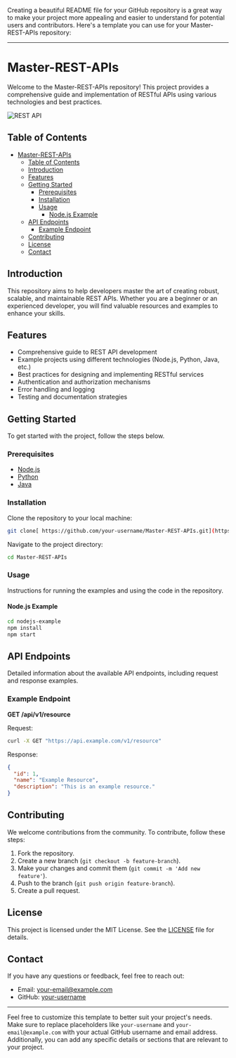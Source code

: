 Creating a beautiful README file for your GitHub repository is a great way to make your project more appealing and easier to understand for potential users and contributors. Here's a template you can use for your Master-REST-APIs repository:

---

# Master-REST-APIs

Welcome to the Master-REST-APIs repository! This project provides a comprehensive guide and implementation of RESTful APIs using various technologies and best practices.

![REST API](![https://example.com/your-image.png](https://blog.postman.com/wp-content/uploads/2020/07/API-101-What-Is-a-REST-API-scaled.jpg))

## Table of Contents

- [Master-REST-APIs](#master-rest-apis)
  - [Table of Contents](#table-of-contents)
  - [Introduction](#introduction)
  - [Features](#features)
  - [Getting Started](#getting-started)
    - [Prerequisites](#prerequisites)
    - [Installation](#installation)
    - [Usage](#usage)
      - [Node.js Example](#nodejs-example)
  - [API Endpoints](#api-endpoints)
    - [Example Endpoint](#example-endpoint)
  - [Contributing](#contributing)
  - [License](#license)
  - [Contact](#contact)

## Introduction

This repository aims to help developers master the art of creating robust, scalable, and maintainable REST APIs. Whether you are a beginner or an experienced developer, you will find valuable resources and examples to enhance your skills.

## Features

- Comprehensive guide to REST API development
- Example projects using different technologies (Node.js, Python, Java, etc.)
- Best practices for designing and implementing RESTful services
- Authentication and authorization mechanisms
- Error handling and logging
- Testing and documentation strategies

## Getting Started

To get started with the project, follow the steps below.

### Prerequisites

- [Node.js](https://nodejs.org/)
- [Python](https://www.python.org/)
- [Java](https://www.java.com/)

### Installation

Clone the repository to your local machine:

```bash
git clone[ https://github.com/your-username/Master-REST-APIs.git](https://github.com/Dhavalkurkutiya/Master-REST-APIs)
```

Navigate to the project directory:

```bash
cd Master-REST-APIs
```

### Usage

Instructions for running the examples and using the code in the repository.

#### Node.js Example

```bash
cd nodejs-example
npm install
npm start
```

## API Endpoints

Detailed information about the available API endpoints, including request and response examples.

### Example Endpoint

**GET /api/v1/resource**

Request:

```bash
curl -X GET "https://api.example.com/v1/resource"
```

Response:

```json
{
  "id": 1,
  "name": "Example Resource",
  "description": "This is an example resource."
}
```

## Contributing

We welcome contributions from the community. To contribute, follow these steps:

1. Fork the repository.
2. Create a new branch (`git checkout -b feature-branch`).
3. Make your changes and commit them (`git commit -m 'Add new feature'`).
4. Push to the branch (`git push origin feature-branch`).
5. Create a pull request.

## License

This project is licensed under the MIT License. See the [LICENSE](LICENSE) file for details.

## Contact

If you have any questions or feedback, feel free to reach out:

- Email: [your-email@example.com](mailto:kurkutiyadhaval30@gmail.com)
- GitHub: [your-username](https://github.com/Dhavalkurkutiya)

---

Feel free to customize this template to better suit your project's needs. Make sure to replace placeholders like `your-username` and `your-email@example.com` with your actual GitHub username and email address. Additionally, you can add any specific details or sections that are relevant to your project.
